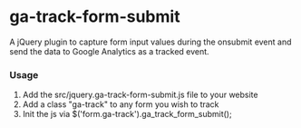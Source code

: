 ga-track-form-submit
====================

A jQuery plugin to capture form input values during the onsubmit event and send the data to Google Analytics as a tracked event.

### Usage

1. Add the src/jquery.ga-track-form-submit.js file to your website
2. Add a class "ga-track" to any form you wish to track
3. Init the js via $('form.ga-track').ga_track_form_submit();